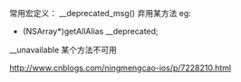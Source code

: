 常用宏定义：
__deprecated_msg() 弃用某方法
eg:
+ (NSArray*)getAllAlias __deprecated;

__unavailable 某个方法不可用


http://www.cnblogs.com/ningmengcao-ios/p/7228210.html